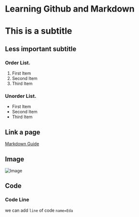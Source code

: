 # Learning Github and Markdown

# This is a subtitle

## Less important subtitle

### Order List.
1. First Item
2. Second Item
3. Third Item

### Unorder List.
- First Item
- Second Item
- Third Item

## Link a page

[Markdown Guide](https://www.markdownguide.org/cheat-sheet/)

## Image

![Image](https://www.google.com/url?sa=i&url=https%3A%2F%2Fwww.reddit.com%2Fr%2Frickandmorty%2Fcomments%2F732moo%2Fgot_bored_so_i_drew_a_pickle_morty%2F&psig=AOvVaw3nJrYZX7eq10IzcXutxsDp&ust=1701168694438000&source=images&cd=vfe&opi=89978449&ved=0CBIQjRxqFwoTCIir1bGB5IIDFQAAAAAdAAAAABAE)

## Code

### Code Line

we can add `line` of code `name=Eda`
